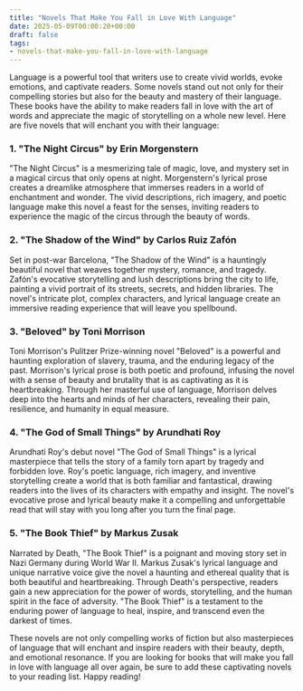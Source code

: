```yaml
---
title: "Novels That Make You Fall in Love With Language"
date: 2025-05-09T00:00:20+00:00
draft: false
tags: 
- novels-that-make-you-fall-in-love-with-language
---
```


Language is a powerful tool that writers use to create vivid worlds, evoke emotions, and captivate readers. Some novels stand out not only for their compelling stories but also for the beauty and mastery of their language. These books have the ability to make readers fall in love with the art of words and appreciate the magic of storytelling on a whole new level. Here are five novels that will enchant you with their language:

### 1. "The Night Circus" by Erin Morgenstern

"The Night Circus" is a mesmerizing tale of magic, love, and mystery set in a magical circus that only opens at night. Morgenstern's lyrical prose creates a dreamlike atmosphere that immerses readers in a world of enchantment and wonder. The vivid descriptions, rich imagery, and poetic language make this novel a feast for the senses, inviting readers to experience the magic of the circus through the beauty of words.

### 2. "The Shadow of the Wind" by Carlos Ruiz Zafón

Set in post-war Barcelona, "The Shadow of the Wind" is a hauntingly beautiful novel that weaves together mystery, romance, and tragedy. Zafón's evocative storytelling and lush descriptions bring the city to life, painting a vivid portrait of its streets, secrets, and hidden libraries. The novel's intricate plot, complex characters, and lyrical language create an immersive reading experience that will leave you spellbound.

### 3. "Beloved" by Toni Morrison

Toni Morrison's Pulitzer Prize-winning novel "Beloved" is a powerful and haunting exploration of slavery, trauma, and the enduring legacy of the past. Morrison's lyrical prose is both poetic and profound, infusing the novel with a sense of beauty and brutality that is as captivating as it is heartbreaking. Through her masterful use of language, Morrison delves deep into the hearts and minds of her characters, revealing their pain, resilience, and humanity in equal measure.

### 4. "The God of Small Things" by Arundhati Roy

Arundhati Roy's debut novel "The God of Small Things" is a lyrical masterpiece that tells the story of a family torn apart by tragedy and forbidden love. Roy's poetic language, rich imagery, and inventive storytelling create a world that is both familiar and fantastical, drawing readers into the lives of its characters with empathy and insight. The novel's evocative prose and lyrical beauty make it a compelling and unforgettable read that will stay with you long after you turn the final page.

### 5. "The Book Thief" by Markus Zusak

Narrated by Death, "The Book Thief" is a poignant and moving story set in Nazi Germany during World War II. Markus Zusak's lyrical language and unique narrative voice give the novel a haunting and ethereal quality that is both beautiful and heartbreaking. Through Death's perspective, readers gain a new appreciation for the power of words, storytelling, and the human spirit in the face of adversity. "The Book Thief" is a testament to the enduring power of language to heal, inspire, and transcend even the darkest of times.

These novels are not only compelling works of fiction but also masterpieces of language that will enchant and inspire readers with their beauty, depth, and emotional resonance. If you are looking for books that will make you fall in love with language all over again, be sure to add these captivating novels to your reading list. Happy reading!
